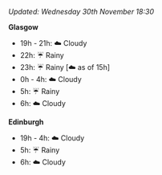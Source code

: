 *Updated: Wednesday 30th November 18:30*

**Glasgow**

* 19h - 21h: :cloud: Cloudy
* 22h: :umbrella: Rainy
* 23h: :umbrella: Rainy [:cloud: as of 15h]
* 0h - 4h: :cloud: Cloudy
* 5h: :umbrella: Rainy
* 6h: :cloud: Cloudy

**Edinburgh**

* 19h - 4h: :cloud: Cloudy
* 5h: :umbrella: Rainy
* 6h: :cloud: Cloudy
